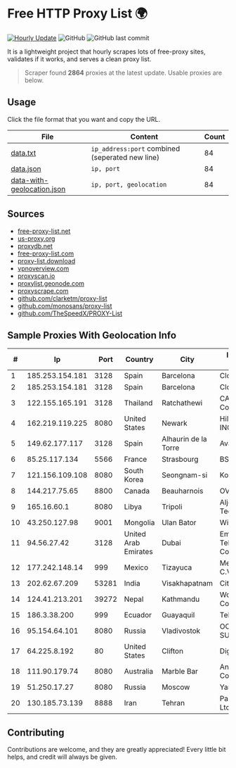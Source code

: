 
# Free HTTP Proxy List 🌍

[![Hourly Update](https://github.com/mertguvencli/http-proxy-list/actions/workflows/main.yml/badge.svg?branch=main)](https://github.com/mertguvencli/http-proxy-list/actions/workflows/main.yml)
![GitHub](https://img.shields.io/github/license/mertguvencli/http-proxy-list)
![GitHub last commit](https://img.shields.io/github/last-commit/mertguvencli/http-proxy-list)

It is a lightweight project that hourly scrapes lots of free-proxy sites, validates if it works, and serves a clean proxy list.


> Scraper found **2864** proxies at the latest update. Usable proxies are below.

## Usage

Click the file format that you want and copy the URL.


|File|Content|Count|
|----|-------|-----|
|[data.txt](https://raw.githubusercontent.com/mertguvencli/http-proxy-list/main/proxy-list/data.txt)|`ip_address:port` combined (seperated new line)|84|
|[data.json](https://raw.githubusercontent.com/mertguvencli/http-proxy-list/main/proxy-list/data.json)|`ip, port`|84|
|[data-with-geolocation.json](https://raw.githubusercontent.com/mertguvencli/http-proxy-list/main/proxy-list/data-with-geolocation.json)|`ip, port, geolocation`|84|

## Sources

* [free-proxy-list.net](https://free-proxy-list.net)
* [us-proxy.org](https://www.us-proxy.org)
* [proxydb.net](http://proxydb.net)
* [free-proxy-list.com](https://free-proxy-list.com/?page=&port=&type%5B%5D=http&type%5B%5D=https&up_time=0&search=Search)
* [proxy-list.download](https://www.proxy-list.download/HTTP)
* [vpnoverview.com](https://vpnoverview.com/privacy/anonymous-browsing/free-proxy-servers)
* [proxyscan.io](https://www.proxyscan.io)
* [proxylist.geonode.com](https://proxylist.geonode.com/api/proxy-list?limit=300&page=1&sort_by=lastChecked&sort_type=desc&protocols=http,https)
* [proxyscrape.com](https://api.proxyscrape.com/v2/?request=displayproxies&protocol=http&timeout=10000&country=all&ssl=all&anonymity=all)
* [github.com/clarketm/proxy-list](https://raw.githubusercontent.com/clarketm/proxy-list/master/proxy-list-raw.txt)
* [github.com/monosans/proxy-list](https://raw.githubusercontent.com/monosans/proxy-list/main/proxies/http.txt)
* [github.com/TheSpeedX/PROXY-List](https://raw.githubusercontent.com/TheSpeedX/PROXY-List/master/http.txt)


## Sample Proxies With Geolocation Info

|#|Ip|Port|Country|City|Internet Service Provider|
|-|--|----|-------|----|-------------------------|
|1|185.253.154.181|3128|Spain|Barcelona|Cloudi Nextgen SL|
|2|185.253.154.181|3128|Spain|Barcelona|Cloudi Nextgen SL|
|3|122.155.165.191|3128|Thailand|Ratchathewi|CAT Telecom Public Company Limited|
|4|162.219.119.225|8080|United States|Newark|Hillbilly Wireless INC.|
|5|149.62.177.117|3128|Spain|Alhaurin de la Torre|Avatel Telecom|
|6|85.25.117.134|5566|France|Strasbourg|BSB-SERVICE|
|7|121.156.109.108|8080|South Korea|Seongnam-si|Korea Telecom|
|8|144.217.75.65|8800|Canada|Beauharnois|OVH SAS|
|9|165.16.60.1|8080|Libya|Tripoli|Aljeel Aljadeed For Technology|
|10|43.250.127.98|9001|Mongolia|Ulan Bator|Wicom Networks|
|11|94.56.27.42|3128|United Arab Emirates|Dubai|Emirates Telecommunications Corporation|
|12|177.242.148.14|999|Mexico|Tizayuca|Mega Cable, S.A. de C.V.|
|13|202.62.67.209|53281|India|Visakhapatnam|CityOnline Services|
|14|124.41.213.201|39272|Nepal|Kathmandu|WorldLink Communications|
|15|186.3.38.200|999|Ecuador|Guayaquil|Telconet S.A|
|16|95.154.64.101|8080|Russia|Vladivostok|OCTOPUSNET-SUBSCRIBERS|
|17|64.225.8.192|80|United States|Clifton|DigitalOcean, LLC|
|18|111.90.179.74|8080|Australia|Marble Bar|Angkor Data Communication|
|19|51.250.17.27|8080|Russia|Moscow|Yandex.Cloud LLC|
|20|130.185.73.139|8888|Iran|Tehran|Pars Parva System Ltd|



## Contributing

Contributions are welcome, and they are greatly appreciated! Every
little bit helps, and credit will always be given.

